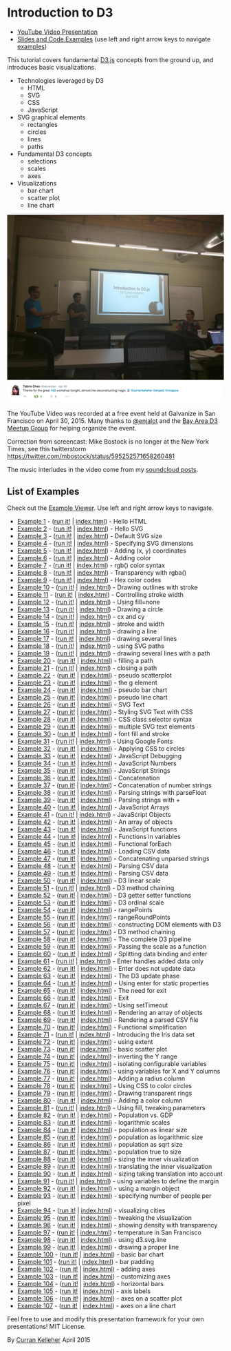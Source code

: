 # Introduction to D3

 * [YouTube Video Presentation](https://www.youtube.com/watch?v=8jvoTV54nXw)
 * [Slides and Code Examples](http://curran.github.io/screencasts/introToD3/examples/viewer/#/) (use left and right arrow keys to navigate [examples](http://curran.github.io/screencasts/introToD3/examples/viewer/#/1))

This tutorial covers fundamental [D3.js](http://d3js.org/) concepts from the ground up, and introduces basic visualizations.


 * Technologies leveraged by D3
   * HTML
   * SVG
   * CSS
   * JavaScript
 * SVG graphical elements
   * rectangles
   * circles
   * lines
   * paths
 * Fundamental D3 concepts
   * selections
   * scales
   * axes
 * Visualizations
   * bar chart
   * scatter plot
   * line chart

![](picFromEvent.png)

The YouTube Video was recorded at a free event held at Galvanize in San Francisco on April 30, 2015. Many thanks to [@enjalot](https://twitter.com/enjalot) and the [Bay Area D3 Meetup Group](http://www.meetup.com/Bay-Area-d3-User-Group/) for helping organize the event.

Correction from screencast: Mike Bostock is no longer at the New York Times, see this twitterstorm https://twitter.com/mbostock/status/595252571658260481

The music interludes in the video come from my [soundcloud posts](https://soundcloud.com/curran).

## List of Examples

Check out the [Example Viewer](http://curran.github.io/screencasts/introToD3/examples/viewer/#/1). Use left and right arrow keys to navigate.

 * [Example 1](http://curran.github.io/screencasts/introToD3/examples/viewer/#/1) - ([run it!](http://curran.github.io/screencasts/introToD3/examples/code/snapshot01) | [index.html](http://curran.github.io/screencasts/introToD3/examples/viewer/#/1/index.html)) - Hello HTML
 * [Example 2](http://curran.github.io/screencasts/introToD3/examples/viewer/#/2) - ([run it!](http://curran.github.io/screencasts/introToD3/examples/code/snapshot02) | [index.html](http://curran.github.io/screencasts/introToD3/examples/viewer/#/2/index.html)) - Hello SVG
 * [Example 3](http://curran.github.io/screencasts/introToD3/examples/viewer/#/3) - ([run it!](http://curran.github.io/screencasts/introToD3/examples/code/snapshot03) | [index.html](http://curran.github.io/screencasts/introToD3/examples/viewer/#/3/index.html)) - Default SVG size
 * [Example 4](http://curran.github.io/screencasts/introToD3/examples/viewer/#/4) - ([run it!](http://curran.github.io/screencasts/introToD3/examples/code/snapshot04) | [index.html](http://curran.github.io/screencasts/introToD3/examples/viewer/#/4/index.html)) - Specifying SVG dimensions
 * [Example 5](http://curran.github.io/screencasts/introToD3/examples/viewer/#/5) - ([run it!](http://curran.github.io/screencasts/introToD3/examples/code/snapshot05) | [index.html](http://curran.github.io/screencasts/introToD3/examples/viewer/#/5/index.html)) - Adding (x, y) coordinates
 * [Example 6](http://curran.github.io/screencasts/introToD3/examples/viewer/#/6) - ([run it!](http://curran.github.io/screencasts/introToD3/examples/code/snapshot06) | [index.html](http://curran.github.io/screencasts/introToD3/examples/viewer/#/6/index.html)) - Adding color
 * [Example 7](http://curran.github.io/screencasts/introToD3/examples/viewer/#/7) - ([run it!](http://curran.github.io/screencasts/introToD3/examples/code/snapshot07) | [index.html](http://curran.github.io/screencasts/introToD3/examples/viewer/#/7/index.html)) - rgb() color syntax
 * [Example 8](http://curran.github.io/screencasts/introToD3/examples/viewer/#/8) - ([run it!](http://curran.github.io/screencasts/introToD3/examples/code/snapshot08) | [index.html](http://curran.github.io/screencasts/introToD3/examples/viewer/#/8/index.html)) - Transparency with rgba()
 * [Example 9](http://curran.github.io/screencasts/introToD3/examples/viewer/#/9) - ([run it!](http://curran.github.io/screencasts/introToD3/examples/code/snapshot09) | [index.html](http://curran.github.io/screencasts/introToD3/examples/viewer/#/9/index.html)) - Hex color codes
 * [Example 10](http://curran.github.io/screencasts/introToD3/examples/viewer/#/10) - ([run it!](http://curran.github.io/screencasts/introToD3/examples/code/snapshot10) | [index.html](http://curran.github.io/screencasts/introToD3/examples/viewer/#/10/index.html)) - Drawing outlines with stroke
 * [Example 11](http://curran.github.io/screencasts/introToD3/examples/viewer/#/11) - ([run it!](http://curran.github.io/screencasts/introToD3/examples/code/snapshot11) | [index.html](http://curran.github.io/screencasts/introToD3/examples/viewer/#/11/index.html)) - Controlling stroke width
 * [Example 12](http://curran.github.io/screencasts/introToD3/examples/viewer/#/12) - ([run it!](http://curran.github.io/screencasts/introToD3/examples/code/snapshot12) | [index.html](http://curran.github.io/screencasts/introToD3/examples/viewer/#/12/index.html)) - Using fill=none
 * [Example 13](http://curran.github.io/screencasts/introToD3/examples/viewer/#/13) - ([run it!](http://curran.github.io/screencasts/introToD3/examples/code/snapshot13) | [index.html](http://curran.github.io/screencasts/introToD3/examples/viewer/#/13/index.html)) - Drawing a circle
 * [Example 14](http://curran.github.io/screencasts/introToD3/examples/viewer/#/14) - ([run it!](http://curran.github.io/screencasts/introToD3/examples/code/snapshot14) | [index.html](http://curran.github.io/screencasts/introToD3/examples/viewer/#/14/index.html)) - cx and cy
 * [Example 15](http://curran.github.io/screencasts/introToD3/examples/viewer/#/15) - ([run it!](http://curran.github.io/screencasts/introToD3/examples/code/snapshot15) | [index.html](http://curran.github.io/screencasts/introToD3/examples/viewer/#/15/index.html)) - stroke and width
 * [Example 16](http://curran.github.io/screencasts/introToD3/examples/viewer/#/16) - ([run it!](http://curran.github.io/screencasts/introToD3/examples/code/snapshot16) | [index.html](http://curran.github.io/screencasts/introToD3/examples/viewer/#/16/index.html)) - drawing a line
 * [Example 17](http://curran.github.io/screencasts/introToD3/examples/viewer/#/17) - ([run it!](http://curran.github.io/screencasts/introToD3/examples/code/snapshot17) | [index.html](http://curran.github.io/screencasts/introToD3/examples/viewer/#/17/index.html)) - drawing several lines
 * [Example 18](http://curran.github.io/screencasts/introToD3/examples/viewer/#/18) - ([run it!](http://curran.github.io/screencasts/introToD3/examples/code/snapshot18) | [index.html](http://curran.github.io/screencasts/introToD3/examples/viewer/#/18/index.html)) - using SVG paths
 * [Example 19](http://curran.github.io/screencasts/introToD3/examples/viewer/#/19) - ([run it!](http://curran.github.io/screencasts/introToD3/examples/code/snapshot19) | [index.html](http://curran.github.io/screencasts/introToD3/examples/viewer/#/19/index.html)) - drawing several lines with a path
 * [Example 20](http://curran.github.io/screencasts/introToD3/examples/viewer/#/20) - ([run it!](http://curran.github.io/screencasts/introToD3/examples/code/snapshot20) | [index.html](http://curran.github.io/screencasts/introToD3/examples/viewer/#/20/index.html)) - filling a path
 * [Example 21](http://curran.github.io/screencasts/introToD3/examples/viewer/#/21) - ([run it!](http://curran.github.io/screencasts/introToD3/examples/code/snapshot21) | [index.html](http://curran.github.io/screencasts/introToD3/examples/viewer/#/21/index.html)) - closing a path
 * [Example 22](http://curran.github.io/screencasts/introToD3/examples/viewer/#/22) - ([run it!](http://curran.github.io/screencasts/introToD3/examples/code/snapshot22) | [index.html](http://curran.github.io/screencasts/introToD3/examples/viewer/#/22/index.html)) - pseudo scatterplot
 * [Example 23](http://curran.github.io/screencasts/introToD3/examples/viewer/#/23) - ([run it!](http://curran.github.io/screencasts/introToD3/examples/code/snapshot23) | [index.html](http://curran.github.io/screencasts/introToD3/examples/viewer/#/23/index.html)) - the g element
 * [Example 24](http://curran.github.io/screencasts/introToD3/examples/viewer/#/24) - ([run it!](http://curran.github.io/screencasts/introToD3/examples/code/snapshot24) | [index.html](http://curran.github.io/screencasts/introToD3/examples/viewer/#/24/index.html)) - pseudo bar chart
 * [Example 25](http://curran.github.io/screencasts/introToD3/examples/viewer/#/25) - ([run it!](http://curran.github.io/screencasts/introToD3/examples/code/snapshot25) | [index.html](http://curran.github.io/screencasts/introToD3/examples/viewer/#/25/index.html)) - pseudo line chart
 * [Example 26](http://curran.github.io/screencasts/introToD3/examples/viewer/#/26) - ([run it!](http://curran.github.io/screencasts/introToD3/examples/code/snapshot26) | [index.html](http://curran.github.io/screencasts/introToD3/examples/viewer/#/26/index.html)) - SVG Text
 * [Example 27](http://curran.github.io/screencasts/introToD3/examples/viewer/#/27) - ([run it!](http://curran.github.io/screencasts/introToD3/examples/code/snapshot27) | [index.html](http://curran.github.io/screencasts/introToD3/examples/viewer/#/27/index.html)) - Styling SVG Text with CSS
 * [Example 28](http://curran.github.io/screencasts/introToD3/examples/viewer/#/28) - ([run it!](http://curran.github.io/screencasts/introToD3/examples/code/snapshot28) | [index.html](http://curran.github.io/screencasts/introToD3/examples/viewer/#/28/index.html)) - CSS class selector syntax
 * [Example 29](http://curran.github.io/screencasts/introToD3/examples/viewer/#/29) - ([run it!](http://curran.github.io/screencasts/introToD3/examples/code/snapshot29) | [index.html](http://curran.github.io/screencasts/introToD3/examples/viewer/#/29/index.html)) - multiple SVG text elements
 * [Example 30](http://curran.github.io/screencasts/introToD3/examples/viewer/#/30) - ([run it!](http://curran.github.io/screencasts/introToD3/examples/code/snapshot30) | [index.html](http://curran.github.io/screencasts/introToD3/examples/viewer/#/30/index.html)) - font fill and stroke
 * [Example 31](http://curran.github.io/screencasts/introToD3/examples/viewer/#/31) - ([run it!](http://curran.github.io/screencasts/introToD3/examples/code/snapshot31) | [index.html](http://curran.github.io/screencasts/introToD3/examples/viewer/#/31/index.html)) - Using Google Fonts
 * [Example 32](http://curran.github.io/screencasts/introToD3/examples/viewer/#/32) - ([run it!](http://curran.github.io/screencasts/introToD3/examples/code/snapshot32) | [index.html](http://curran.github.io/screencasts/introToD3/examples/viewer/#/32/index.html)) - Applying CSS to circles
 * [Example 33](http://curran.github.io/screencasts/introToD3/examples/viewer/#/33) - ([run it!](http://curran.github.io/screencasts/introToD3/examples/code/snapshot33) | [index.html](http://curran.github.io/screencasts/introToD3/examples/viewer/#/33/index.html)) - JavaScript Debugging
 * [Example 34](http://curran.github.io/screencasts/introToD3/examples/viewer/#/34) - ([run it!](http://curran.github.io/screencasts/introToD3/examples/code/snapshot34) | [index.html](http://curran.github.io/screencasts/introToD3/examples/viewer/#/34/index.html)) - JavaScript Numbers
 * [Example 35](http://curran.github.io/screencasts/introToD3/examples/viewer/#/35) - ([run it!](http://curran.github.io/screencasts/introToD3/examples/code/snapshot35) | [index.html](http://curran.github.io/screencasts/introToD3/examples/viewer/#/35/index.html)) - JavaScript Strings
 * [Example 36](http://curran.github.io/screencasts/introToD3/examples/viewer/#/36) - ([run it!](http://curran.github.io/screencasts/introToD3/examples/code/snapshot36) | [index.html](http://curran.github.io/screencasts/introToD3/examples/viewer/#/36/index.html)) - Concatenation
 * [Example 37](http://curran.github.io/screencasts/introToD3/examples/viewer/#/37) - ([run it!](http://curran.github.io/screencasts/introToD3/examples/code/snapshot37) | [index.html](http://curran.github.io/screencasts/introToD3/examples/viewer/#/37/index.html)) - Concatenation of number strings
 * [Example 38](http://curran.github.io/screencasts/introToD3/examples/viewer/#/38) - ([run it!](http://curran.github.io/screencasts/introToD3/examples/code/snapshot38) | [index.html](http://curran.github.io/screencasts/introToD3/examples/viewer/#/38/index.html)) - Parsing strings with parseFloat
 * [Example 39](http://curran.github.io/screencasts/introToD3/examples/viewer/#/39) - ([run it!](http://curran.github.io/screencasts/introToD3/examples/code/snapshot39) | [index.html](http://curran.github.io/screencasts/introToD3/examples/viewer/#/39/index.html)) - Parsing strings with +
 * [Example 40](http://curran.github.io/screencasts/introToD3/examples/viewer/#/40) - ([run it!](http://curran.github.io/screencasts/introToD3/examples/code/snapshot40) | [index.html](http://curran.github.io/screencasts/introToD3/examples/viewer/#/40/index.html)) - JavaScript Arrays
 * [Example 41](http://curran.github.io/screencasts/introToD3/examples/viewer/#/41) - ([run it!](http://curran.github.io/screencasts/introToD3/examples/code/snapshot41) | [index.html](http://curran.github.io/screencasts/introToD3/examples/viewer/#/41/index.html)) - JavaScript Objects
 * [Example 42](http://curran.github.io/screencasts/introToD3/examples/viewer/#/42) - ([run it!](http://curran.github.io/screencasts/introToD3/examples/code/snapshot42) | [index.html](http://curran.github.io/screencasts/introToD3/examples/viewer/#/42/index.html)) - An array of objects
 * [Example 43](http://curran.github.io/screencasts/introToD3/examples/viewer/#/43) - ([run it!](http://curran.github.io/screencasts/introToD3/examples/code/snapshot43) | [index.html](http://curran.github.io/screencasts/introToD3/examples/viewer/#/43/index.html)) - JavaScript functions
 * [Example 44](http://curran.github.io/screencasts/introToD3/examples/viewer/#/44) - ([run it!](http://curran.github.io/screencasts/introToD3/examples/code/snapshot44) | [index.html](http://curran.github.io/screencasts/introToD3/examples/viewer/#/44/index.html)) - Functions in variables
 * [Example 45](http://curran.github.io/screencasts/introToD3/examples/viewer/#/45) - ([run it!](http://curran.github.io/screencasts/introToD3/examples/code/snapshot45) | [index.html](http://curran.github.io/screencasts/introToD3/examples/viewer/#/45/index.html)) - Functional forEach
 * [Example 46](http://curran.github.io/screencasts/introToD3/examples/viewer/#/46) - ([run it!](http://curran.github.io/screencasts/introToD3/examples/code/snapshot46) | [index.html](http://curran.github.io/screencasts/introToD3/examples/viewer/#/46/index.html)) - Loading CSV data
 * [Example 47](http://curran.github.io/screencasts/introToD3/examples/viewer/#/47) - ([run it!](http://curran.github.io/screencasts/introToD3/examples/code/snapshot47) | [index.html](http://curran.github.io/screencasts/introToD3/examples/viewer/#/47/index.html)) - Concatenating unparsed strings
 * [Example 48](http://curran.github.io/screencasts/introToD3/examples/viewer/#/48) - ([run it!](http://curran.github.io/screencasts/introToD3/examples/code/snapshot48) | [index.html](http://curran.github.io/screencasts/introToD3/examples/viewer/#/48/index.html)) - Parsing CSV data
 * [Example 49](http://curran.github.io/screencasts/introToD3/examples/viewer/#/49) - ([run it!](http://curran.github.io/screencasts/introToD3/examples/code/snapshot49) | [index.html](http://curran.github.io/screencasts/introToD3/examples/viewer/#/49/index.html)) - Parsing CSV data
 * [Example 50](http://curran.github.io/screencasts/introToD3/examples/viewer/#/50) - ([run it!](http://curran.github.io/screencasts/introToD3/examples/code/snapshot50) | [index.html](http://curran.github.io/screencasts/introToD3/examples/viewer/#/50/index.html)) - D3 linear scale
 * [Example 51](http://curran.github.io/screencasts/introToD3/examples/viewer/#/51) - ([run it!](http://curran.github.io/screencasts/introToD3/examples/code/snapshot51) | [index.html](http://curran.github.io/screencasts/introToD3/examples/viewer/#/51/index.html)) - D3 method chaining
 * [Example 52](http://curran.github.io/screencasts/introToD3/examples/viewer/#/52) - ([run it!](http://curran.github.io/screencasts/introToD3/examples/code/snapshot52) | [index.html](http://curran.github.io/screencasts/introToD3/examples/viewer/#/52/index.html)) - D3 getter setter functions
 * [Example 53](http://curran.github.io/screencasts/introToD3/examples/viewer/#/53) - ([run it!](http://curran.github.io/screencasts/introToD3/examples/code/snapshot53) | [index.html](http://curran.github.io/screencasts/introToD3/examples/viewer/#/53/index.html)) - D3 ordinal scale
 * [Example 54](http://curran.github.io/screencasts/introToD3/examples/viewer/#/54) - ([run it!](http://curran.github.io/screencasts/introToD3/examples/code/snapshot54) | [index.html](http://curran.github.io/screencasts/introToD3/examples/viewer/#/54/index.html)) - rangePoints
 * [Example 55](http://curran.github.io/screencasts/introToD3/examples/viewer/#/55) - ([run it!](http://curran.github.io/screencasts/introToD3/examples/code/snapshot55) | [index.html](http://curran.github.io/screencasts/introToD3/examples/viewer/#/55/index.html)) - rangeRoundPoints
 * [Example 56](http://curran.github.io/screencasts/introToD3/examples/viewer/#/56) - ([run it!](http://curran.github.io/screencasts/introToD3/examples/code/snapshot56) | [index.html](http://curran.github.io/screencasts/introToD3/examples/viewer/#/56/index.html)) - constructing DOM elements with D3
 * [Example 57](http://curran.github.io/screencasts/introToD3/examples/viewer/#/57) - ([run it!](http://curran.github.io/screencasts/introToD3/examples/code/snapshot57) | [index.html](http://curran.github.io/screencasts/introToD3/examples/viewer/#/57/index.html)) - D3 method chaining
 * [Example 58](http://curran.github.io/screencasts/introToD3/examples/viewer/#/58) - ([run it!](http://curran.github.io/screencasts/introToD3/examples/code/snapshot58) | [index.html](http://curran.github.io/screencasts/introToD3/examples/viewer/#/58/index.html)) - The complete D3 pipeline
 * [Example 59](http://curran.github.io/screencasts/introToD3/examples/viewer/#/59) - ([run it!](http://curran.github.io/screencasts/introToD3/examples/code/snapshot59) | [index.html](http://curran.github.io/screencasts/introToD3/examples/viewer/#/59/index.html)) - Passing the scale as a function
 * [Example 60](http://curran.github.io/screencasts/introToD3/examples/viewer/#/60) - ([run it!](http://curran.github.io/screencasts/introToD3/examples/code/snapshot60) | [index.html](http://curran.github.io/screencasts/introToD3/examples/viewer/#/60/index.html)) - Splitting data binding and enter
 * [Example 61](http://curran.github.io/screencasts/introToD3/examples/viewer/#/61) - ([run it!](http://curran.github.io/screencasts/introToD3/examples/code/snapshot61) | [index.html](http://curran.github.io/screencasts/introToD3/examples/viewer/#/61/index.html)) - Enter handles added data only
 * [Example 62](http://curran.github.io/screencasts/introToD3/examples/viewer/#/62) - ([run it!](http://curran.github.io/screencasts/introToD3/examples/code/snapshot62) | [index.html](http://curran.github.io/screencasts/introToD3/examples/viewer/#/62/index.html)) - Enter does not update data
 * [Example 63](http://curran.github.io/screencasts/introToD3/examples/viewer/#/63) - ([run it!](http://curran.github.io/screencasts/introToD3/examples/code/snapshot63) | [index.html](http://curran.github.io/screencasts/introToD3/examples/viewer/#/63/index.html)) - The D3 update phase
 * [Example 64](http://curran.github.io/screencasts/introToD3/examples/viewer/#/64) - ([run it!](http://curran.github.io/screencasts/introToD3/examples/code/snapshot64) | [index.html](http://curran.github.io/screencasts/introToD3/examples/viewer/#/64/index.html)) - Using enter for static properties
 * [Example 65](http://curran.github.io/screencasts/introToD3/examples/viewer/#/65) - ([run it!](http://curran.github.io/screencasts/introToD3/examples/code/snapshot65) | [index.html](http://curran.github.io/screencasts/introToD3/examples/viewer/#/65/index.html)) - The need for exit
 * [Example 66](http://curran.github.io/screencasts/introToD3/examples/viewer/#/66) - ([run it!](http://curran.github.io/screencasts/introToD3/examples/code/snapshot66) | [index.html](http://curran.github.io/screencasts/introToD3/examples/viewer/#/66/index.html)) - Exit
 * [Example 67](http://curran.github.io/screencasts/introToD3/examples/viewer/#/67) - ([run it!](http://curran.github.io/screencasts/introToD3/examples/code/snapshot67) | [index.html](http://curran.github.io/screencasts/introToD3/examples/viewer/#/67/index.html)) - Using setTimeout
 * [Example 68](http://curran.github.io/screencasts/introToD3/examples/viewer/#/68) - ([run it!](http://curran.github.io/screencasts/introToD3/examples/code/snapshot68) | [index.html](http://curran.github.io/screencasts/introToD3/examples/viewer/#/68/index.html)) - Rendering an array of objects
 * [Example 69](http://curran.github.io/screencasts/introToD3/examples/viewer/#/69) - ([run it!](http://curran.github.io/screencasts/introToD3/examples/code/snapshot69) | [index.html](http://curran.github.io/screencasts/introToD3/examples/viewer/#/69/index.html)) - Rendering a parsed CSV file
 * [Example 70](http://curran.github.io/screencasts/introToD3/examples/viewer/#/70) - ([run it!](http://curran.github.io/screencasts/introToD3/examples/code/snapshot70) | [index.html](http://curran.github.io/screencasts/introToD3/examples/viewer/#/70/index.html)) - Functional simplification
 * [Example 71](http://curran.github.io/screencasts/introToD3/examples/viewer/#/71) - ([run it!](http://curran.github.io/screencasts/introToD3/examples/code/snapshot71) | [index.html](http://curran.github.io/screencasts/introToD3/examples/viewer/#/71/index.html)) - Introducing the Iris data set
 * [Example 72](http://curran.github.io/screencasts/introToD3/examples/viewer/#/72) - ([run it!](http://curran.github.io/screencasts/introToD3/examples/code/snapshot72) | [index.html](http://curran.github.io/screencasts/introToD3/examples/viewer/#/72/index.html)) - using extent
 * [Example 73](http://curran.github.io/screencasts/introToD3/examples/viewer/#/73) - ([run it!](http://curran.github.io/screencasts/introToD3/examples/code/snapshot73) | [index.html](http://curran.github.io/screencasts/introToD3/examples/viewer/#/73/index.html)) - basic scatter plot
 * [Example 74](http://curran.github.io/screencasts/introToD3/examples/viewer/#/74) - ([run it!](http://curran.github.io/screencasts/introToD3/examples/code/snapshot74) | [index.html](http://curran.github.io/screencasts/introToD3/examples/viewer/#/74/index.html)) - inverting the Y range
 * [Example 75](http://curran.github.io/screencasts/introToD3/examples/viewer/#/75) - ([run it!](http://curran.github.io/screencasts/introToD3/examples/code/snapshot75) | [index.html](http://curran.github.io/screencasts/introToD3/examples/viewer/#/75/index.html)) - isolating configurable variables
 * [Example 76](http://curran.github.io/screencasts/introToD3/examples/viewer/#/76) - ([run it!](http://curran.github.io/screencasts/introToD3/examples/code/snapshot76) | [index.html](http://curran.github.io/screencasts/introToD3/examples/viewer/#/76/index.html)) - using variables for X and Y columns
 * [Example 77](http://curran.github.io/screencasts/introToD3/examples/viewer/#/77) - ([run it!](http://curran.github.io/screencasts/introToD3/examples/code/snapshot77) | [index.html](http://curran.github.io/screencasts/introToD3/examples/viewer/#/77/index.html)) - Adding a radius column
 * [Example 78](http://curran.github.io/screencasts/introToD3/examples/viewer/#/78) - ([run it!](http://curran.github.io/screencasts/introToD3/examples/code/snapshot78) | [index.html](http://curran.github.io/screencasts/introToD3/examples/viewer/#/78/index.html)) - Using CSS to color circles
 * [Example 79](http://curran.github.io/screencasts/introToD3/examples/viewer/#/79) - ([run it!](http://curran.github.io/screencasts/introToD3/examples/code/snapshot79) | [index.html](http://curran.github.io/screencasts/introToD3/examples/viewer/#/79/index.html)) - Drawing transparent rings
 * [Example 80](http://curran.github.io/screencasts/introToD3/examples/viewer/#/80) - ([run it!](http://curran.github.io/screencasts/introToD3/examples/code/snapshot80) | [index.html](http://curran.github.io/screencasts/introToD3/examples/viewer/#/80/index.html)) - Adding a color column
 * [Example 81](http://curran.github.io/screencasts/introToD3/examples/viewer/#/81) - ([run it!](http://curran.github.io/screencasts/introToD3/examples/code/snapshot81) | [index.html](http://curran.github.io/screencasts/introToD3/examples/viewer/#/81/index.html)) - Using fill, tweaking parameters
 * [Example 82](http://curran.github.io/screencasts/introToD3/examples/viewer/#/82) - ([run it!](http://curran.github.io/screencasts/introToD3/examples/code/snapshot82) | [index.html](http://curran.github.io/screencasts/introToD3/examples/viewer/#/82/index.html)) - Population vs. GDP
 * [Example 83](http://curran.github.io/screencasts/introToD3/examples/viewer/#/83) - ([run it!](http://curran.github.io/screencasts/introToD3/examples/code/snapshot83) | [index.html](http://curran.github.io/screencasts/introToD3/examples/viewer/#/83/index.html)) - logarithmic scales
 * [Example 84](http://curran.github.io/screencasts/introToD3/examples/viewer/#/84) - ([run it!](http://curran.github.io/screencasts/introToD3/examples/code/snapshot84) | [index.html](http://curran.github.io/screencasts/introToD3/examples/viewer/#/84/index.html)) - population as linear size
 * [Example 85](http://curran.github.io/screencasts/introToD3/examples/viewer/#/85) - ([run it!](http://curran.github.io/screencasts/introToD3/examples/code/snapshot85) | [index.html](http://curran.github.io/screencasts/introToD3/examples/viewer/#/85/index.html)) - population as logarithmic size
 * [Example 86](http://curran.github.io/screencasts/introToD3/examples/viewer/#/86) - ([run it!](http://curran.github.io/screencasts/introToD3/examples/code/snapshot86) | [index.html](http://curran.github.io/screencasts/introToD3/examples/viewer/#/86/index.html)) - population as sqrt size
 * [Example 87](http://curran.github.io/screencasts/introToD3/examples/viewer/#/87) - ([run it!](http://curran.github.io/screencasts/introToD3/examples/code/snapshot87) | [index.html](http://curran.github.io/screencasts/introToD3/examples/viewer/#/87/index.html)) - population true to size
 * [Example 88](http://curran.github.io/screencasts/introToD3/examples/viewer/#/88) - ([run it!](http://curran.github.io/screencasts/introToD3/examples/code/snapshot88) | [index.html](http://curran.github.io/screencasts/introToD3/examples/viewer/#/88/index.html)) - sizing the inner visualization
 * [Example 89](http://curran.github.io/screencasts/introToD3/examples/viewer/#/89) - ([run it!](http://curran.github.io/screencasts/introToD3/examples/code/snapshot89) | [index.html](http://curran.github.io/screencasts/introToD3/examples/viewer/#/89/index.html)) - translating the inner visualization
 * [Example 90](http://curran.github.io/screencasts/introToD3/examples/viewer/#/90) - ([run it!](http://curran.github.io/screencasts/introToD3/examples/code/snapshot90) | [index.html](http://curran.github.io/screencasts/introToD3/examples/viewer/#/90/index.html)) - sizing taking translation into account
 * [Example 91](http://curran.github.io/screencasts/introToD3/examples/viewer/#/91) - ([run it!](http://curran.github.io/screencasts/introToD3/examples/code/snapshot91) | [index.html](http://curran.github.io/screencasts/introToD3/examples/viewer/#/91/index.html)) - using variables to define the margin
 * [Example 92](http://curran.github.io/screencasts/introToD3/examples/viewer/#/92) - ([run it!](http://curran.github.io/screencasts/introToD3/examples/code/snapshot92) | [index.html](http://curran.github.io/screencasts/introToD3/examples/viewer/#/92/index.html)) - using a margin object
 * [Example 93](http://curran.github.io/screencasts/introToD3/examples/viewer/#/93) - ([run it!](http://curran.github.io/screencasts/introToD3/examples/code/snapshot93) | [index.html](http://curran.github.io/screencasts/introToD3/examples/viewer/#/93/index.html)) - specifying number of people per pixel
 * [Example 94](http://curran.github.io/screencasts/introToD3/examples/viewer/#/94) - ([run it!](http://curran.github.io/screencasts/introToD3/examples/code/snapshot94) | [index.html](http://curran.github.io/screencasts/introToD3/examples/viewer/#/94/index.html)) - visualizing cities
 * [Example 95](http://curran.github.io/screencasts/introToD3/examples/viewer/#/95) - ([run it!](http://curran.github.io/screencasts/introToD3/examples/code/snapshot95) | [index.html](http://curran.github.io/screencasts/introToD3/examples/viewer/#/95/index.html)) - tweaking the visualization
 * [Example 96](http://curran.github.io/screencasts/introToD3/examples/viewer/#/96) - ([run it!](http://curran.github.io/screencasts/introToD3/examples/code/snapshot96) | [index.html](http://curran.github.io/screencasts/introToD3/examples/viewer/#/96/index.html)) - showing density with transparency
 * [Example 97](http://curran.github.io/screencasts/introToD3/examples/viewer/#/97) - ([run it!](http://curran.github.io/screencasts/introToD3/examples/code/snapshot97) | [index.html](http://curran.github.io/screencasts/introToD3/examples/viewer/#/97/index.html)) - temperature in San Francisco
 * [Example 98](http://curran.github.io/screencasts/introToD3/examples/viewer/#/98) - ([run it!](http://curran.github.io/screencasts/introToD3/examples/code/snapshot98) | [index.html](http://curran.github.io/screencasts/introToD3/examples/viewer/#/98/index.html)) - using d3.svg.line
 * [Example 99](http://curran.github.io/screencasts/introToD3/examples/viewer/#/99) - ([run it!](http://curran.github.io/screencasts/introToD3/examples/code/snapshot99) | [index.html](http://curran.github.io/screencasts/introToD3/examples/viewer/#/99/index.html)) - drawing a proper line
 * [Example 100](http://curran.github.io/screencasts/introToD3/examples/viewer/#/100) - ([run it!](http://curran.github.io/screencasts/introToD3/examples/code/snapshot100) | [index.html](http://curran.github.io/screencasts/introToD3/examples/viewer/#/100/index.html)) - basic bar chart
 * [Example 101](http://curran.github.io/screencasts/introToD3/examples/viewer/#/101) - ([run it!](http://curran.github.io/screencasts/introToD3/examples/code/snapshot101) | [index.html](http://curran.github.io/screencasts/introToD3/examples/viewer/#/101/index.html)) - bar padding
 * [Example 102](http://curran.github.io/screencasts/introToD3/examples/viewer/#/102) - ([run it!](http://curran.github.io/screencasts/introToD3/examples/code/snapshot102) | [index.html](http://curran.github.io/screencasts/introToD3/examples/viewer/#/102/index.html)) - adding axes
 * [Example 103](http://curran.github.io/screencasts/introToD3/examples/viewer/#/103) - ([run it!](http://curran.github.io/screencasts/introToD3/examples/code/snapshot103) | [index.html](http://curran.github.io/screencasts/introToD3/examples/viewer/#/103/index.html)) - customizing axes
 * [Example 104](http://curran.github.io/screencasts/introToD3/examples/viewer/#/104) - ([run it!](http://curran.github.io/screencasts/introToD3/examples/code/snapshot104) | [index.html](http://curran.github.io/screencasts/introToD3/examples/viewer/#/104/index.html)) - horizontal bars
 * [Example 105](http://curran.github.io/screencasts/introToD3/examples/viewer/#/105) - ([run it!](http://curran.github.io/screencasts/introToD3/examples/code/snapshot105) | [index.html](http://curran.github.io/screencasts/introToD3/examples/viewer/#/105/index.html)) - axis labels
 * [Example 106](http://curran.github.io/screencasts/introToD3/examples/viewer/#/106) - ([run it!](http://curran.github.io/screencasts/introToD3/examples/code/snapshot106) | [index.html](http://curran.github.io/screencasts/introToD3/examples/viewer/#/106/index.html)) - axes on a scatter plot
 * [Example 107](http://curran.github.io/screencasts/introToD3/examples/viewer/#/107) - ([run it!](http://curran.github.io/screencasts/introToD3/examples/code/snapshot107) | [index.html](http://curran.github.io/screencasts/introToD3/examples/viewer/#/107/index.html)) - axes on a line chart

Feel free to use and modify this presentation framework for your own presentations! MIT License.

By [Curran Kelleher](https://github.com/curran/portfolio) April 2015
